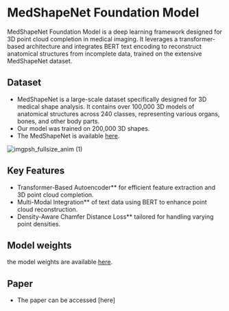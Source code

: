 # MedShapeNet Foundation Model

MedShapeNet Foundation Model is a deep learning framework designed for 3D point cloud completion in medical imaging. It leverages a transformer-based architecture and integrates BERT text encoding to reconstruct anatomical structures from incomplete data, trained on the extensive MedShapeNet dataset.

## Dataset

- MedShapeNet is a large-scale dataset specifically designed for 3D medical shape analysis. It contains over 100,000 3D models of anatomical structures across 240 classes, representing various organs, bones, and other body parts.
- Our model was trained on 200,000 3D shapes.
- The MedShapeNet is available [here](https://github.com/GLARKI/MedShapeNet2.0).

![imgpsh_fullsize_anim (1)](https://github.com/user-attachments/assets/d25d1eb5-7f78-4e55-bb4b-f6ab00a0957d)

## Key Features
- Transformer-Based Autoencoder** for efficient feature extraction and 3D point cloud completion.
- Multi-Modal Integration** of text data using BERT to enhance point cloud reconstruction.
- Density-Aware Chamfer Distance Loss** tailored for handling varying point densities.

## Model weights
the model weights are available [here](https://uni-duisburg-essen.sciebo.de/s/j459KveLeZ98qBc/download).

## Paper
- The paper can be accessed [here]
<!--## Online Demo
<!--Explore the capabilities of the MedShapeNet Foundation Model with our [online demo](http://gpuserver.di.uminho.pt:36124/).


